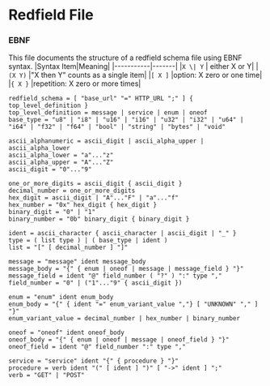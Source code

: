 # Redfield File
### EBNF
This file documents the structure of a redfield schema file using EBNF syntax. 
|Syntax Item|Meaning|
|-----------|-------|
|`X \| Y`          | either X or Y|
|`(X Y)`         |"X then Y" counts as a single item|
|`[ X ]`         |option: X zero or one time|
|`{ X }`         |repetition: X zero or more times|

```
redfield_schema = [ "base_url" "=" HTTP_URL ";" ] { top_level_definition }
top_level_definition = message | service | enum | oneof
base_type = "u8" | "i8" | "u16" | "i16" | "u32" | "i32" | "u64" | "i64" | "f32" | "f64" | "bool" | "string" | "bytes" | "void"

ascii_alphanumeric = ascii_digit | ascii_alpha_upper | ascii_alpha_lower
ascii_alpha_lower = "a"..."z"
ascii_alpha_upper = "A"..."Z"
ascii_digit = "0"..."9"

one_or_more_digits = ascii_digit { ascii_digit }
decimal_number = one_or_more_digits
hex_digit = ascii_digit | "A"..."F" | "a"..."f"
hex_number = "0x" hex_digit { hex_digit }
binary_digit = "0" | "1"
binary_number = "0b" binary_digit { binary_digit }

ident = ascii_character { ascii_character | ascii_digit | "_" } 
type = ( list type ) | ( base_type | ident )
list = "[" [ decimal_number ] "]"

message = "message" ident message_body
message_body = "{" { enum | oneof | message | message_field } "}"
message_field = ident "@" field_number ( "?" ) ":" type ","
field_number = "0" | ("1"..."9" { ascii_digit })

enum = "enum" ident enum_body
enum_body = "{" { ident "=" enum_variant_value ","} [ "UNKNOWN" "," ] "}"
enum_variant_value = decimal_number | hex_number | binary_number

oneof = "oneof" ident oneof_body
oneof_body = "{" { enum | oneof | message | oneof_field } "}"
oneof_field = ident "@" field_number ":" type ","

service = "service" ident "{" { procedure } "}"
procedure = verb ident "(" [ ident ] ")" [ "->" ident ] ";"
verb = "GET" | "POST"
```
